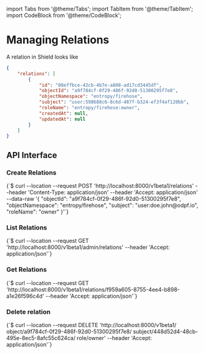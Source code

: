 import Tabs from '@theme/Tabs';
import TabItem from '@theme/TabItem';
import CodeBlock from '@theme/CodeBlock';

# Managing Relations

A relation in Shield looks like

```json
{
    "relations": [
        {
            "id": "08effbce-42cb-4b7e-a808-ad17cd3445df",
            "objectId": "a9f784cf-0f29-486f-92d0-51300295f7e8",
            "objectNamespace": "entropy/firehose",
            "subject": "user:598688c6-8c6d-487f-b324-ef3f4af120bb",
            "roleName": "entropy/firehose:owner",
            "createdAt": null,
            "updatedAt": null
        }
    ]
}
```

## API Interface

### Create Relations

<Tabs groupId="api">
  <TabItem value="HTTP" label="HTTP" default>
        <CodeBlock className="language-bash">
    {`$ curl --location --request POST 'http://localhost:8000/v1beta1/relations'
--header 'Content-Type: application/json'
--header 'Accept: application/json'
--data-raw '{
  "objectId": "a9f784cf-0f29-486f-92d0-51300295f7e8",
  "objectNamespace": "entropy/firehose",
  "subject": "user:doe.john@odpf.io",
  "roleName": "owner"
}'`}
    </CodeBlock>
  </TabItem>
</Tabs>

### List Relations

<Tabs groupId="api">
  <TabItem value="HTTP" label="HTTP" default>
        <CodeBlock className="language-bash">
    {`$ curl --location --request GET 'http://localhost:8000/v1beta1/admin/relations'
--header 'Accept: application/json'`}
    </CodeBlock>
  </TabItem>
</Tabs>

### Get Relations

<Tabs groupId="api">
  <TabItem value="HTTP" label="HTTP" default>
        <CodeBlock className="language-bash">
    {`$ curl --location --request GET 'http://localhost:8000/v1beta1/relations/f959a605-8755-4ee4-b898-a1e26f596c4d'
--header 'Accept: application/json'`}
    </CodeBlock>
  </TabItem>
</Tabs>

### Delete relation

<Tabs groupId="api">
  <TabItem value="HTTP" label="HTTP" default>
        <CodeBlock className="language-bash">
    {`$ curl --location --request DELETE 'http://localhost:8000/v1beta1/
    object/a9f784cf-0f29-486f-92d0-51300295f7e8/
    subject/448d52d4-48cb-495e-8ec5-8afc55c624ca/
    role/owner'
--header 'Accept: application/json'`}
    </CodeBlock>
  </TabItem>
</Tabs>